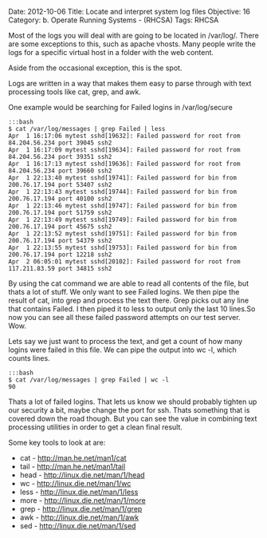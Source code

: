 Date: 2012-10-06
Title: Locate and interpret system log files
Objective: 16
Category: b. Operate Running Systems - (RHCSA)
Tags: RHCSA

Most of the logs you will deal with are going to be located in /var/log/. There are some exceptions to this, such as apache vhosts. Many people write the logs for a specific virtual host in a folder with the web content. 

Aside from the occasional exception, this is the spot. 

Logs are written in a way that makes them easy to parse through with text processing tools like cat, grep, and awk.

One example would be searching for Failed logins in /var/log/secure 

    :::bash
    $ cat /var/log/messages | grep Failed | less
    Apr  1 16:17:06 mytest sshd[19632]: Failed password for root from 84.204.56.234 port 39045 ssh2
    Apr  1 16:17:09 mytest sshd[19634]: Failed password for root from 84.204.56.234 port 39351 ssh2
    Apr  1 16:17:13 mytest sshd[19636]: Failed password for root from 84.204.56.234 port 39660 ssh2
    Apr  1 22:13:40 mytest sshd[19741]: Failed password for bin from 200.76.17.194 port 53407 ssh2
    Apr  1 22:13:43 mytest sshd[19744]: Failed password for bin from 200.76.17.194 port 40100 ssh2
    Apr  1 22:13:46 mytest sshd[19747]: Failed password for bin from 200.76.17.194 port 51759 ssh2
    Apr  1 22:13:49 mytest sshd[19749]: Failed password for bin from 200.76.17.194 port 45675 ssh2
    Apr  1 22:13:52 mytest sshd[19751]: Failed password for bin from 200.76.17.194 port 54379 ssh2
    Apr  1 22:13:55 mytest sshd[19753]: Failed password for bin from 200.76.17.194 port 12218 ssh2
    Apr  2 06:05:01 mytest sshd[20102]: Failed password for root from 117.211.83.59 port 34815 ssh2

By using the cat command we are able to read all contents of the file, but thats a lot of stuff. We only want to see Failed logins. We then pipe the result of cat, into grep and process the text there. Grep picks out any line that contains Failed. I then piped it to less to output only the last 10 lines.So now you can see all these failed password attempts on our test server. Wow. 

Lets say we just want to process the text, and get a count of how many logins were failed in this file. We can pipe the output into wc -l, which counts lines. 

    :::bash
    $ cat /var/log/messages | grep Failed | wc -l
    90

Thats a lot of failed logins. That lets us know we should probably tighten up our security a bit, maybe change the port for ssh. Thats something that is covered down the road though. But you can see the value in combining text processing utilities in order to get a clean final result. 

Some key tools to look at are:

* cat  - http://man.he.net/man1/cat
* tail - http://man.he.net/man1/tail
* head - http://linux.die.net/man/1/head
* wc   - http://linux.die.net/man/1/wc
* less - http://linux.die.net/man/1/less
* more - http://linux.die.net/man/1/more
* grep - http://linux.die.net/man/1/grep
* awk  - http://linux.die.net/man/1/awk
* sed  - http://linux.die.net/man/1/sed
